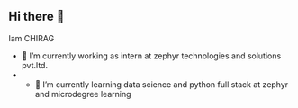 ## Hi there 👋
Iam CHIRAG
- 🔭 I’m currently working as intern at zephyr technologies and solutions pvt.ltd.
- - 🌱 I’m currently learning data science and python full stack at zephyr and microdegree learning
<!--
**chirag04998/chirag04998** is a ✨ _special_ ✨ repository because its `README.md` (this file) appears on your GitHub profile.

Here are some ideas to get you started:

- 🔭 I’m currently working on ...
- 🌱 I’m currently learning ...
- 👯 I’m looking to collaborate on ...
- 🤔 I’m looking for help with ...
- 💬 Ask me about ...
- 📫 How to reach me: ...
- 😄 Pronouns: ...
- ⚡ Fun fact: ...
-->
